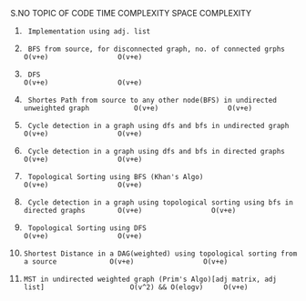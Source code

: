 S.NO    TOPIC OF CODE                                                                            TIME COMPLEXITY         SPACE COMPLEXITY

1.      Implementation using adj. list        
2.      BFS from source, for disconnected graph, no. of connected grphs                          O(v+e)                 O(v+e)
3.      DFS                                                                                      O(v+e)                 O(v+e)
4.      Shortes Path from source to any other node(BFS) in undirected unweighted graph           O(v+e)                 O(v+e)
5.      Cycle detection in a graph using dfs and bfs in undirected graph                         O(v+e)                 O(v+e)
6.      Cycle detection in a graph using dfs and bfs in directed graphs                          O(v+e)                 O(v+e)
7.      Topological Sorting using BFS (Khan's Algo)                                              O(v+e)                 O(v+e)
8.      Cycle detection in a graph using topological sorting using bfs in directed graphs        O(v+e)                 O(v+e)
9.      Topological Sorting using DFS                                                            O(v+e)                 O(v+e)
10.     Shortest Distance in a DAG(weighted) using topological sorting from a source             O(v+e)                 O(v+e)
11.     MST in undirected weighted graph (Prim's Algo)[adj matrix, adj list]                     O(v^2) && O(elogv)     O(v+e)